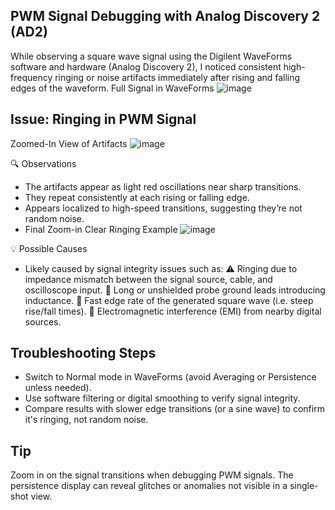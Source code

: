 ## PWM Signal Debugging with Analog Discovery 2 (AD2)
While observing a square wave signal using the Digilent WaveForms software and hardware (Analog Discovery 2), I noticed consistent high-frequency ringing or noise artifacts immediately after rising and falling edges of the waveform.
Full Signal in WaveForms 
![image](https://github.com/user-attachments/assets/25beb11c-99bc-4ff6-88b9-41e43a95770c)


## Issue: Ringing in PWM Signal
Zoomed-In View of Artifacts
![image](https://github.com/user-attachments/assets/f207e766-3907-4955-9ecb-3a2da1dbce0c)


🔍 Observations
* The artifacts appear as light red oscillations near sharp transitions.
* They repeat consistently at each rising or falling edge.
* Appears localized to high-speed transitions, suggesting they’re not random noise.
* Final Zoom-in Clear Ringing Example
![image](https://github.com/user-attachments/assets/cecfdf62-dbf9-4e90-b47f-6b74e99cf7fd)

💡 Possible Causes
* Likely caused by signal integrity issues such as:
⚠️ Ringing due to impedance mismatch between the signal source, cable, and oscilloscope input.
🔌 Long or unshielded probe ground leads introducing inductance.
📶 Fast edge rate of the generated square wave (i.e. steep rise/fall times).
📡 Electromagnetic interference (EMI) from nearby digital sources.  


## Troubleshooting Steps
* Switch to Normal mode in WaveForms (avoid Averaging or Persistence unless needed).
* Use software filtering or digital smoothing to verify signal integrity.
* Compare results with slower edge transitions (or a sine wave) to confirm it's ringing, not random noise.

  
## Tip
Zoom in on the signal transitions when debugging PWM signals. The persistence display can reveal glitches or anomalies not visible in a single-shot view.
